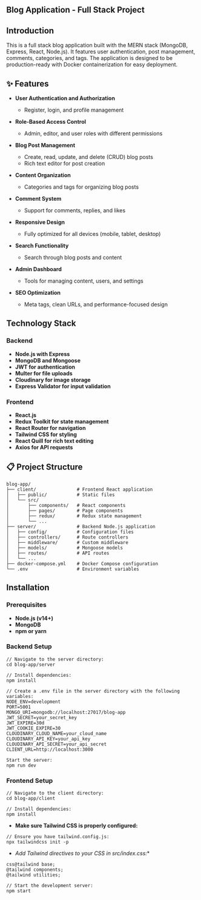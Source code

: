 ## Blog Application - Full Stack Project
## Introduction
This is a full stack blog application built with the MERN stack (MongoDB, Express, React, Node.js). 
It features user authentication, post management, comments, categories, and tags. 
The application is designed to be production-ready with Docker containerization for easy deployment.

## ✨ Features

- **User Authentication and Authorization**
  - Register, login, and profile management

- **Role-Based Access Control**
  - Admin, editor, and user roles with different permissions

- **Blog Post Management**
  - Create, read, update, and delete (CRUD) blog posts
  - Rich text editor for post creation

- **Content Organization**
  - Categories and tags for organizing blog posts

- **Comment System**
  - Support for comments, replies, and likes

- **Responsive Design**
  - Fully optimized for all devices (mobile, tablet, desktop)

- **Search Functionality**
  - Search through blog posts and content

- **Admin Dashboard**
  - Tools for managing content, users, and settings

- **SEO Optimization**
  - Meta tags, clean URLs, and performance-focused design

## Technology Stack

### Backend

- **Node.js with Express**
- **MongoDB and Mongoose**
- **JWT for authentication**
- **Multer for file uploads**
- **Cloudinary for image storage**
- **Express Validator for input validation**

### Frontend

- **React.js**
- **Redux Toolkit for state management**
- **React Router for navigation**
- **Tailwind CSS for styling**
- **React Quill for rich text editing**
- **Axios for API requests**

## 📋 Project Structure
```{bash}
blog-app/
├── client/               # Frontend React application
│   ├── public/           # Static files
│   └── src/
│       ├── components/   # React components
│       ├── pages/        # Page components
│       ├── redux/        # Redux state management
│       └── ...
├── server/               # Backend Node.js application
│   ├── config/           # Configuration files
│   ├── controllers/      # Route controllers
│   ├── middleware/       # Custom middleware
│   ├── models/           # Mongoose models
│   ├── routes/           # API routes
│   └── ...
├── docker-compose.yml    # Docker Compose configuration
└── .env                  # Environment variables
```

## Installation

### Prerequisites

- **Node.js (v14+)**
- **MongoDB**
- **npm or yarn**

### Backend Setup
```{bash}
// Navigate to the server directory:
cd blog-app/server

// Install dependencies:
npm install
```

```{bash}
// Create a .env file in the server directory with the following variables:
NODE_ENV=development
PORT=5001
MONGO_URI=mongodb://localhost:27017/blog-app
JWT_SECRET=your_secret_key
JWT_EXPIRE=30d
JWT_COOKIE_EXPIRE=30
CLOUDINARY_CLOUD_NAME=your_cloud_name
CLOUDINARY_API_KEY=your_api_key
CLOUDINARY_API_SECRET=your_api_secret
CLIENT_URL=http://localhost:3000
```
```{bash}
Start the server:
npm run dev
```

### Frontend Setup
```{bash}
// Navigate to the client directory:
cd blog-app/client

// Install dependencies:
npm install
```

- **Make sure Tailwind CSS is properly configured:**
```{bash}
// Ensure you have tailwind.config.js:
npx tailwindcss init -p
```

- *Add Tailwind directives to your CSS in src/index.css:**
```{bash}
css@tailwind base;
@tailwind components;
@tailwind utilities;
```

```{bash}
// Start the development server:
npm start
```
